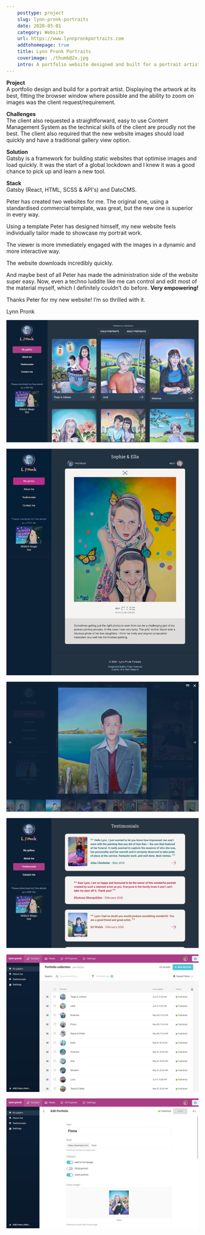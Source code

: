 ```yaml
---  
    posttype: project
    slug: lynn-pronk-portraits
    date: 2020-03-01
    category: Website
    url: https://www.lynnpronkportraits.com
    addtohomepage: true
    title: Lynn Pronk Portraits
    coverimage: ./thumb@2x.jpg
    intro: A portfolio website designed and built for a portrait artist.
---
```


<div class="description">

**Project**<br />
A portfolio design and build for a portrait artist. Displaying the artwork at its best, fitting the browser window where possible and the ability to zoom on images was the client request/requirement.

**Challenges**<br />
The client also requested a straightforward, easy to use Content Management System as the technical skills of the client are proudly not the best. The client also required that the new website images should load quickly and have a traditional gallery view option.

**Solution**<br />
Gatsby is a framework for building static websites that optimise images and load quickly. It was the start of a global lockdown and I knew it was a good chance to pick up and learn a new tool.

**Stack**<br />
Gatsby (React, HTML, SCSS & API's) and DatoCMS.

<div class="testimonial">

Peter has created two websites for me. The original one, using a standardised commercial template, was great, but the new one is superior in every way.

Using a template Peter has designed himself, my new website feels individually tailor made to showcase my portrait work.

The viewer is more immediately engaged with the images in a dynamic and more interactive way.

The website downloads incredibly quickly.

And maybe best of all Peter has made the administration side of the website super easy. Now, even a techno luddite like me can control and edit most of the material myself, which I definitely couldn’t do before. **Very empowering!**

Thanks Peter for my new website! I’m so thrilled with it.

Lynn Pronk
</div>


</div>

<div class="images">

![Lynn Pronk - Homepage](./lynn-pronk-a.jpg "Lynn Pronk Homepage")

![Lynn Pronk - Portfolio item](./lynn-pronk-b.jpg "Lynn Pronk - Portfolio item")

![Lynn Pronk - Lightbox](./lynn-pronk-c.jpg "Lynn Pronk - Lightbox")

![Lynn Pronk - Testimonials](./lynn-pronk-d.jpg "Lynn Pronk - Testimonials")

![Lynn Pronk - CMS](./lynn-pronk-e.jpg "Lynn Pronk - CMS")

![Lynn Pronk - CMS](./lynn-pronk-f.jpg "Lynn Pronk - CMS")

</div>